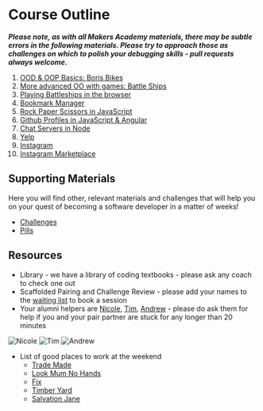 # Course Outline

***Please note, as with all Makers Academy materials, there may be subtle errors in the following materials.  Please try to approach those as challenges on which to polish your debugging skills - pull requests always welcome.***

1. [OOD & OOP Basics: Boris Bikes](https://github.com/makersacademy/course/blob/master/boris_bikes.md)
2. [More advanced OO with games: Battle Ships](https://github.com/makersacademy/course/blob/master/battle_ships.md)
3. [Playing Battleships in the browser](https://github.com/makersacademy/course/blob/master/battle_ships_web.md)
4. [Bookmark Manager](https://github.com/makersacademy/course/blob/master/bookmark_manager.md)
5. [Rock Paper Scissors in JavaScript](https://github.com/makersacademy/course/blob/master/rock_paper_scissors.md)
6. [Github Profiles in JavaScript & Angular](https://github.com/makersacademy/course/blob/master/github_report.md)
7. [Chat Servers in Node](https://github.com/makersacademy/course/blob/master/node_guide.md)
8. [Yelp](https://github.com/makersacademy/course/blob/master/yelp.md)
9. [Instagram](https://github.com/makersacademy/course/blob/master/instagram.md)
10. [Instagram Marketplace](https://github.com/makersacademy/course/blob/master/instagram-marketplace.md)

## Supporting Materials

Here you will find other, relevant materials and challenges that will help you on your quest of becoming a software developer in a matter of weeks!

- [Challenges](https://github.com/makersacademy/course/blob/master/challenges/challenges.md)
- [Pills](https://github.com/makersacademy/course/blob/master/pills.md)

## Resources

- Library - we have a library of coding textbooks - please ask any coach to check one out
- Scaffolded Pairing and Challenge Review - please add your names to the [waiting list](https://github.com/makersacademy/course/wiki/Scaffolded-Pairing-Schedule-(includes-Challenge-Review)) to book a session
- Your alumni helpers are [Nicole](https://github.com/NicolePell), [Tim](https://github.com/Scully87), [Andrew](https://github.com/snozza) - please do ask them for help if you and your pair partner are stuck for any longer than 20 minutes

![Nicole](https://avatars0.githubusercontent.com/u/7798054?v=3&s=128) 
![Tim](https://avatars2.githubusercontent.com/u/8402445?v=3&s=128)
![Andrew](https://avatars3.githubusercontent.com/u/6886844?v=3&s=128)

- List of good places to work at the weekend
  - [Trade Made](http://www.trade-made.co.uk/)
  - [Look Mum No Hands](http://www.lookmumnohands.com)
  - [Fix](http://www.fix-coffee.co.uk)
  - [Timber Yard](http://timberyardlondon.com)
  - [Salvation Jane](www.salvationjanecafe.co.uk/)

